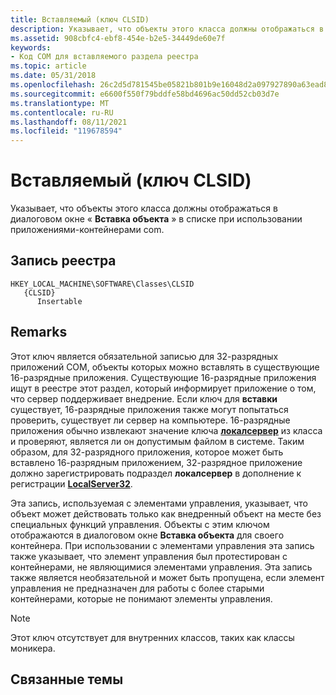 ```yaml
---
title: Вставляемый (ключ CLSID)
description: Указывает, что объекты этого класса должны отображаться в диалоговом окне «Вставка объекта» в списке при использовании приложениями-контейнерами COM.
ms.assetid: 908cbfc4-ebf8-454e-b2e5-34449de60e7f
keywords:
- Код COM для вставляемого раздела реестра
ms.topic: article
ms.date: 05/31/2018
ms.openlocfilehash: 26c2d5d781545be05821b801b9e16048d2a097927890a63ead8f602c34d95613
ms.sourcegitcommit: e6600f550f79bddfe58bd4696ac50dd52cb03d7e
ms.translationtype: MT
ms.contentlocale: ru-RU
ms.lasthandoff: 08/11/2021
ms.locfileid: "119678594"
---
```

# <a name="insertable-clsid-key"></a>Вставляемый (ключ CLSID)

Указывает, что объекты этого класса должны отображаться в диалоговом окне « **Вставка объекта** » в списке при использовании приложениями-контейнерами com.

## <a name="registry-entry"></a>Запись реестра

```
HKEY_LOCAL_MACHINE\SOFTWARE\Classes\CLSID
   {CLSID}
      Insertable
```

## <a name="remarks"></a>Remarks

Этот ключ является обязательной записью для 32-разрядных приложений COM, объекты которых можно вставлять в существующие 16-разрядные приложения. Существующие 16-разрядные приложения ищут в реестре этот раздел, который информирует приложение о том, что сервер поддерживает внедрение. Если ключ для **вставки** существует, 16-разрядные приложения также могут попытаться проверить, существует ли сервер на компьютере. 16-разрядные приложения обычно извлекают значение ключа [**локалсервер**](localserver.md) из класса и проверяют, является ли он допустимым файлом в системе. Таким образом, для 32-разрядного приложения, которое может быть вставлено 16-разрядным приложением, 32-разрядное приложение должно зарегистрировать подраздел **локалсервер** в дополнение к регистрации [**LocalServer32**](localserver32.md).

Эта запись, используемая с элементами управления, указывает, что объект может действовать только как внедренный объект на месте без специальных функций управления. Объекты с этим ключом отображаются в диалоговом окне **Вставка объекта** для своего контейнера. При использовании с элементами управления эта запись также указывает, что элемент управления был протестирован с контейнерами, не являющимися элементами управления. Эта запись также является необязательной и может быть пропущена, если элемент управления не предназначен для работы с более старыми контейнерами, которые не понимают элементы управления.

> [!Note]  
> Этот ключ отсутствует для внутренних классов, таких как классы моникера.

 

## <a name="related-topics"></a>Связанные темы

<dl> <dt>

[**<ProgID>**](-progid--key.md)
</dt> </dl>

 

 





